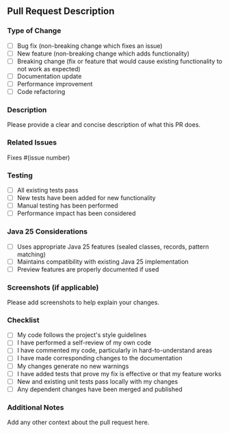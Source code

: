 ## Pull Request Description

### Type of Change

- [ ] Bug fix (non-breaking change which fixes an issue)
- [ ] New feature (non-breaking change which adds functionality)
- [ ] Breaking change (fix or feature that would cause existing functionality to not work as expected)
- [ ] Documentation update
- [ ] Performance improvement
- [ ] Code refactoring

### Description

Please provide a clear and concise description of what this PR does.

### Related Issues

Fixes #(issue number)

### Testing

- [ ] All existing tests pass
- [ ] New tests have been added for new functionality
- [ ] Manual testing has been performed
- [ ] Performance impact has been considered

### Java 25 Considerations

- [ ] Uses appropriate Java 25 features (sealed classes, records, pattern matching)
- [ ] Maintains compatibility with existing Java 25 implementation
- [ ] Preview features are properly documented if used

### Screenshots (if applicable)

Please add screenshots to help explain your changes.

### Checklist

- [ ] My code follows the project's style guidelines
- [ ] I have performed a self-review of my own code
- [ ] I have commented my code, particularly in hard-to-understand areas
- [ ] I have made corresponding changes to the documentation
- [ ] My changes generate no new warnings
- [ ] I have added tests that prove my fix is effective or that my feature works
- [ ] New and existing unit tests pass locally with my changes
- [ ] Any dependent changes have been merged and published

### Additional Notes

Add any other context about the pull request here.
